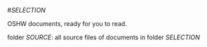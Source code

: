 #*SELECTION*

OSHW documents, ready for you to read.


folder *SOURCE*: all source files of documents in folder *SELECTION*

